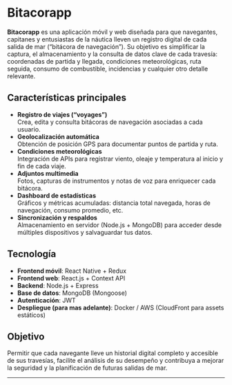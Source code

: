 # Bitacorapp

**Bitacorapp** es una aplicación móvil y web diseñada para que navegantes, capitanes y entusiastas de la náutica lleven un registro digital de cada salida de mar (“bitácora de navegación”). Su objetivo es simplificar la captura, el almacenamiento y la consulta de datos clave de cada travesía: coordenadas de partida y llegada, condiciones meteorológicas, ruta seguida, consumo de combustible, incidencias y cualquier otro detalle relevante.

## Características principales
- **Registro de viajes (“voyages”)**  
  Crea, edita y consulta bitácoras de navegación asociadas a cada usuario.  
- **Geolocalización automática**  
  Obtención de posición GPS para documentar puntos de partida y ruta.  
- **Condiciones meteorológicas**  
  Integración de APIs para registrar viento, oleaje y temperatura al inicio y fin de cada viaje.  
- **Adjuntos multimedia**  
  Fotos, capturas de instrumentos y notas de voz para enriquecer cada bitácora.  
- **Dashboard de estadísticas**  
  Gráficos y métricas acumuladas: distancia total navegada, horas de navegación, consumo promedio, etc.  
- **Sincronización y respaldos**  
  Almacenamiento en servidor (Node.js + MongoDB) para acceder desde múltiples dispositivos y salvaguardar tus datos.  

## Tecnología
- **Frontend móvil**: React Native + Redux  
- **Frontend web**: React.js + Context API  
- **Backend**: Node.js + Express  
- **Base de datos**: MongoDB (Mongoose)  
- **Autenticación**: JWT  
- **Despliegue (para mas adelante)**: Docker / AWS (CloudFront para assets estáticos)  

## Objetivo
Permitir que cada navegante lleve un historial digital completo y accesible de sus travesías, facilite el análisis de su desempeño y contribuya a mejorar la seguridad y la planificación de futuras salidas de mar.

---
